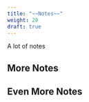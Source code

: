 ```yaml
---
title: "~~Notes~~"
weight: 20
draft: true
---
```


A lot of notes

## More Notes

## Even More Notes